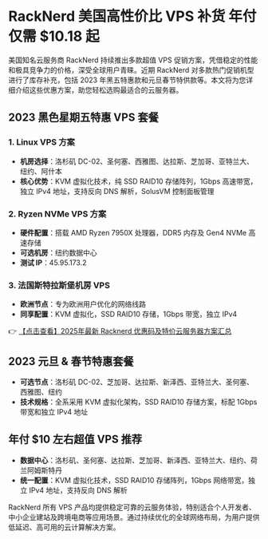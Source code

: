 # RackNerd 美国高性价比 VPS 补货 年付仅需 $10.18 起

美国知名云服务商 RackNerd 持续推出多款超值 VPS 促销方案，凭借稳定的性能和极具竞争力的价格，深受全球用户青睐。近期 RackNerd 对多款热门促销机型进行了库存补充，包括 2023 年黑五特惠款和元旦春节特供款等。本文将为您详细介绍这些优惠方案，助您轻松选购最适合的云服务器。

## 2023 黑色星期五特惠 VPS 套餐

### 1. Linux VPS 方案
- **机房选择**：洛杉矶 DC-02、圣何塞、西雅图、达拉斯、芝加哥、亚特兰大、纽约、阿什本
- **核心优势**：KVM 虚拟化技术，纯 SSD RAID10 存储阵列，1Gbps 高速带宽，独立 IPv4 地址，支持反向 DNS 解析，SolusVM 控制面板管理

### 2. Ryzen NVMe VPS 方案
- **硬件配置**：搭载 AMD Ryzen 7950X 处理器，DDR5 内存及 Gen4 NVMe 高速存储
- **可选机房**：纽约数据中心
- **测试 IP**：45.95.173.2

### 3. 法国斯特拉斯堡机房 VPS
- **欧洲节点**：专为欧洲用户优化的网络线路
- **同享配置**：KVM 虚拟化，SSD RAID10 存储，1Gbps 带宽，独立 IPv4

👉 [【点击查看】2025年最新 Racknerd 优惠码及特价云服务器方案汇总](https://bit.ly/Rack_Nerd)

## 2023 元旦 & 春节特惠套餐
- **可选节点**：洛杉矶 DC-02、芝加哥、达拉斯、新泽西、亚特兰大、圣何塞、西雅图、纽约
- **技术规格**：全系采用 KVM 虚拟化架构，SSD RAID10 存储方案，标配 1Gbps 带宽和独立 IPv4 地址

## 年付 $10 左右超值 VPS 推荐
- **数据中心**：洛杉矶、圣何塞、达拉斯、芝加哥、新泽西、亚特兰大、纽约、荷兰阿姆斯特丹
- **统一配置**：KVM 虚拟化技术，SSD RAID10 存储阵列，1Gbps 网络带宽，独立 IPv4 地址，支持反向 DNS 解析

RackNerd 所有 VPS 产品均提供稳定可靠的云服务体验，特别适合个人开发者、中小企业建站及跨境电商等应用场景。通过持续优化的全球网络布局，为用户提供低延迟、高可用的云计算解决方案。